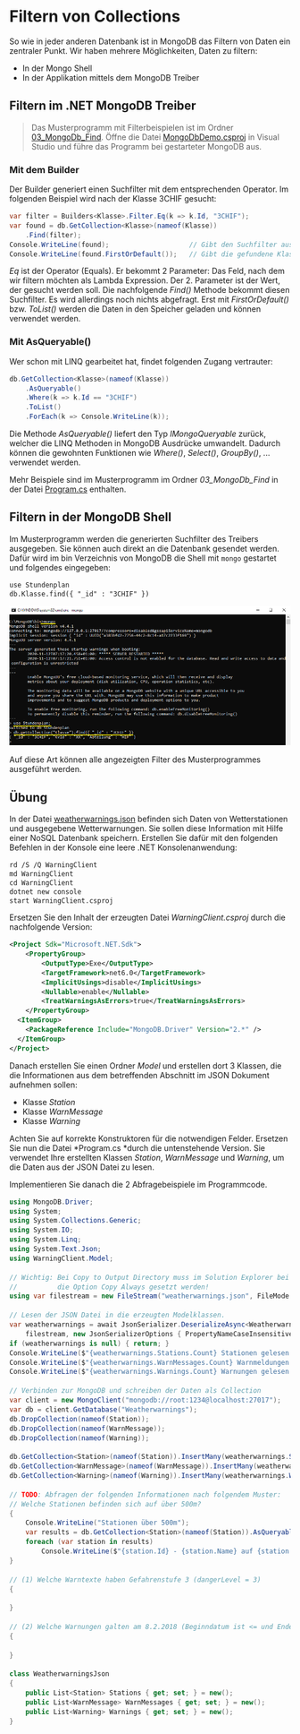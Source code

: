 # Filtern von Collections

So wie in jeder anderen Datenbank ist in MongoDB das Filtern von Daten ein zentraler Punkt. Wir
haben mehrere Möglichkeiten, Daten zu filtern:

- In der Mongo Shell
- In der Applikation mittels dem MongoDB Treiber

## Filtern im .NET MongoDB Treiber

> Das Musterprogramm mit Filterbeispielen ist im Ordner [03_MongoDb_Find](03_MongoDb_Find).
> Öffne die Datei [MongoDbDemo.csproj](03_MongoDb_Find/MongoDbDemo.csproj) in Visual Studio
> und führe das Programm bei gestarteter MongoDB aus.


### Mit dem Builder

Der Builder generiert einen Suchfilter mit dem entsprechenden Operator. Im folgenden Beispiel
wird nach der Klasse 3CHIF gesucht:

```c#
var filter = Builders<Klasse>.Filter.Eq(k => k.Id, "3CHIF");
var found = db.GetCollection<Klasse>(nameof(Klasse))
    .Find(filter);
Console.WriteLine(found);                    // Gibt den Suchfilter aus
Console.WriteLine(found.FirstOrDefault());   // Gibt die gefundene Klasse aus
```

*Eq* ist der Operator (Equals). Er bekommt 2 Parameter: Das Feld, nach dem wir filtern möchten als
Lambda Expression. Der 2. Parameter ist der Wert, der gesucht werden soll. Die nachfolgende *Find()*
Methode bekommt diesen Suchfilter. Es wird allerdings noch nichts abgefragt. Erst mit *FirstOrDefault()*
bzw. *ToList()* werden die Daten in den Speicher geladen und können verwendet werden.

### Mit AsQueryable()

Wer schon mit LINQ gearbeitet hat, findet folgenden Zugang vertrauter:

```c#
db.GetCollection<Klasse>(nameof(Klasse))
    .AsQueryable()
    .Where(k => k.Id == "3CHIF")
    .ToList()
    .ForEach(k => Console.WriteLine(k));
```

Die Methode *AsQueryable()* liefert den Typ *IMongoQueryable* zurück, welcher die LINQ Methoden
in MongoDB Ausdrücke umwandelt. Dadurch können die gewohnten Funktionen wie *Where()*, *Select()*,
*GroupBy()*, ... verwendet werden.

Mehr Beispiele sind im Musterprogramm im Ordner *03_MongoDb_Find* in der Datei
[Program.cs](03_MongoDb_Find/Program.cs) enthalten.

## Filtern in der MongoDB Shell

Im Musterprogramm werden die generierten Suchfilter des Treibers ausgegeben. Sie können auch
direkt an die Datenbank gesendet werden. Dafür wird im bin Verzeichnis von MongoDB die Shell
mit `mongo` gestartet und folgendes eingegeben:

```text
use Stundenplan
db.Klasse.find({ "_id" : "3CHIF" })
```

![](shell_find.png)

Auf diese Art können alle angezeigten Filter des Musterprogrammes ausgeführt werden.

## Übung

In der Datei [weatherwarnings.json](weatherwarnings.json) befinden sich Daten von Wetterstationen
und ausgegebene Wetterwarnungen. Sie sollen diese Information mit Hilfe einer NoSQL Datenbank
speichern. Erstellen Sie dafür mit den folgenden Befehlen in der Konsole eine leere .NET Konsolenanwendung:

```
rd /S /Q WarningClient
md WarningClient
cd WarningClient
dotnet new console
start WarningClient.csproj

```

Ersetzen Sie den Inhalt der erzeugten Datei *WarningClient.csproj* durch die nachfolgende
Version:

```xml
<Project Sdk="Microsoft.NET.Sdk">
	<PropertyGroup>
		<OutputType>Exe</OutputType>
		<TargetFramework>net6.0</TargetFramework>
		<ImplicitUsings>disable</ImplicitUsings>
		<Nullable>enable</Nullable>
		<TreatWarningsAsErrors>true</TreatWarningsAsErrors>
	</PropertyGroup>
  <ItemGroup>
    <PackageReference Include="MongoDB.Driver" Version="2.*" />
  </ItemGroup>
</Project>

```

Danach erstellen Sie einen Ordner *Model* und erstellen dort 3 Klassen, die die Informationen aus dem
betreffenden Abschnitt im JSON Dokument aufnehmen sollen:

- Klasse *Station*
- Klasse *WarnMessage*
- Klasse *Warning*

Achten Sie auf korrekte Konstruktoren für die notwendigen Felder. Ersetzen Sie nun die Datei
*Program.cs *durch die untenstehende Version. Sie verwendet Ihre erstellten Klassen *Station*,
*WarnMessage* und *Warning*, um die Daten aus der JSON Datei zu lesen.

Implementieren Sie danach die 2 Abfragebeispiele im Programmcode.

```c#
using MongoDB.Driver;
using System;
using System.Collections.Generic;
using System.IO;
using System.Linq;
using System.Text.Json;
using WarningClient.Model;

// Wichtig: Bei Copy to Output Directory muss im Solution Explorer bei stundenplan.json
//          die Option Copy Always gesetzt werden!
using var filestream = new FileStream("weatherwarnings.json", FileMode.Open, FileAccess.Read);

// Lesen der JSON Datei in die erzeugten Modelklassen.
var weatherwarnings = await JsonSerializer.DeserializeAsync<WeatherwarningsJson>(
    filestream, new JsonSerializerOptions { PropertyNameCaseInsensitive = true});
if (weatherwarnings is null) { return; }
Console.WriteLine($"{weatherwarnings.Stations.Count} Stationen gelesen.");
Console.WriteLine($"{weatherwarnings.WarnMessages.Count} Warnmeldungen gelesen.");
Console.WriteLine($"{weatherwarnings.Warnings.Count} Warnungen gelesen.");

// Verbinden zur MongoDB und schreiben der Daten als Collection
var client = new MongoClient("mongodb://root:1234@localhost:27017");
var db = client.GetDatabase("Weatherwarnings");
db.DropCollection(nameof(Station));
db.DropCollection(nameof(WarnMessage));
db.DropCollection(nameof(Warning));

db.GetCollection<Station>(nameof(Station)).InsertMany(weatherwarnings.Stations);
db.GetCollection<WarnMessage>(nameof(WarnMessage)).InsertMany(weatherwarnings.WarnMessages);
db.GetCollection<Warning>(nameof(Warning)).InsertMany(weatherwarnings.Warnings);

// TODO: Abfragen der folgenden Informationen nach folgendem Muster:
// Welche Stationen befinden sich auf über 500m?
{
    Console.WriteLine("Stationen über 500m");
    var results = db.GetCollection<Station>(nameof(Station)).AsQueryable().Where(s => s.Height > 500).ToList();
    foreach (var station in results)
        Console.WriteLine($"{station.Id} - {station.Name} auf {station.Height}m");
}

// (1) Welche Warntexte haben Gefahrenstufe 3 (dangerLevel = 3)
{

}

// (2) Welche Warnungen galten am 8.2.2018 (Beginndatum ist <= und Endedatum ist > als dieses Datum)?
{

}

class WeatherwarningsJson
{
    public List<Station> Stations { get; set; } = new();
    public List<WarnMessage> WarnMessages { get; set; } = new();
    public List<Warning> Warnings { get; set; } = new();
}
```


